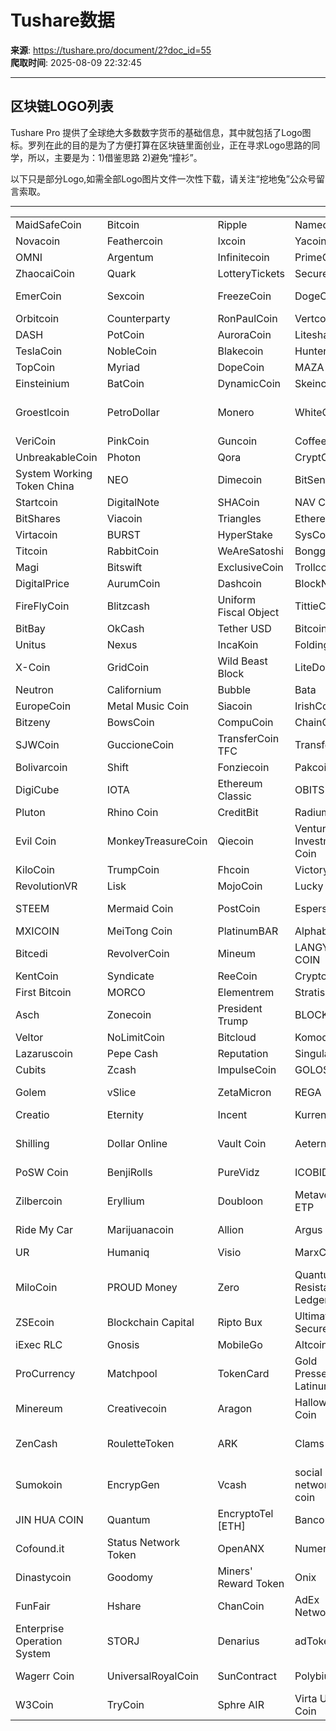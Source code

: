 # Tushare数据

**来源**: https://tushare.pro/document/2?doc_id=55  
**爬取时间**: 2025-08-09 22:32:45

---

## 区块链LOGO列表

Tushare Pro 提供了全球绝大多数数字货币的基础信息，其中就包括了Logo图标。罗列在此的目的是为了方便打算在区块链里面创业，正在寻求Logo思路的同学，所以，主要是为：1)借鉴思路 2)避免“撞衫”。

以下只是部分Logo,如需全部Logo图片文件一次性下载，请关注“挖地兔”公众号留言索取。

---

|  |  |  |  |  |  |  |
| --- | --- | --- | --- | --- | --- | --- |
| MaidSafeCoin | Bitcoin | Ripple | Namecoin | Litecoin | Bytecoin | Peercoin |
| Novacoin | Feathercoin | Ixcoin | Yacoin | WorldCoin | Digitalcoin | FlorinCoin |
| OMNI | Argentum | Infinitecoin | PrimeCoin | Diamond | Spots | ZetaCoin |
| ZhaocaiCoin | Quark | LotteryTickets | SecureCoin | TAGCoin | Nextcoin | MonaCoin |
| EmerCoin | Sexcoin | FreezeCoin | DogeCoin | Deutsche eMark | Nimiq | GrandCoin |
| Orbitcoin | Counterparty | RonPaulCoin | Vertcoin | DigiByte | 42-coin | YbCoin |
| DASH | PotCoin | AuroraCoin | Liteshare | ReddCoin | KlondikeCoin | MaxCoin |
| TeslaCoin | NobleCoin | Blakecoin | HunterCoin | BlackCoin | GameCredits | CacheCoin |
| TopCoin | Myriad | DopeCoin | MAZA | Riecoin | Pandacoin | Animecoin |
| Einsteinium | BatCoin | DynamicCoin | Skeincoin | RubyCoin | BelaCoin | Zeitcoin |
| Groestlcoin | PetroDollar | Monero | WhiteCoin | Tattoocoin (Limited Edition) | Slothcoin | Bitcoin Plus |
| VeriCoin | PinkCoin | Guncoin | CoffeeCoin | EnergyCoin | GoldCoin | TEKcoin |
| UnbreakableCoin | Photon | Qora | CryptCoin | SuperCoin | BoostCoin | Hyper |
| System Working Token China | NEO | Dimecoin | BitSend | Coin2.1 | Granite | Donationcoin |
| Startcoin | DigitalNote | SHACoin | NAV Coin | BitcoinDark | TrustPlus | StealthCoin |
| BitShares | Viacoin | Triangles | Ethereum | BitQuark | Stellar | CannabisCoin |
| Virtacoin | BURST | HyperStake | SysCoin | Storjcoin X | NeosCoin | Joincoin |
| Titcoin | RabbitCoin | WeAreSatoshi | Bongger | BunnyCoin | Opal | bitBTC |
| Magi | Bitswift | ExclusiveCoin | Trollcoin | DarkNetCoin | GlobalBoost-Y | Prime-XI |
| DigitalPrice | AurumCoin | Dashcoin | BlockNet | GanjaCoin | Verge | Rimbit |
| FireFlyCoin | Blitzcash | Uniform Fiscal Object | TittieCoin | Bytecent | Crown | GCN Coin |
| BitBay | OkCash | Tether USD | Bitcoin Fast | UNCoin | vTorrent | bitGold |
| Unitus | Nexus | IncaKoin | FoldingCoin | Machinecoin | Kobocoin | BitBean |
| X-Coin | GridCoin | Wild Beast Block | LiteDoge | Gambit | New Economy Movement | LeaCoin |
| Neutron | Californium | Bubble | Bata | BitCrystals | Bitz | Synergy |
| EuropeCoin | Metal Music Coin | Siacoin | IrishCoin | PoloCoin | CrevaCoin | freechain |
| Bitzeny | BowsCoin | CompuCoin | ChainCoin | FutCoin | Helleniccoin | AEON |
| SJWCoin | GuccioneCoin | TransferCoin TFC | TransferCoin | SydPak | Expanse | Factom |
| Bolivarcoin | Shift | Fonziecoin | Pakcoin | Influxcoin | Steps | Moneta |
| DigiCube | IOTA | Ethereum Classic | OBITS | Synereo | BitCoins.Games | ClubCoin |
| Pluton | Rhino Coin | CreditBit | Radium | Yocoin | PIVX | Francs |
| Evil Coin | MonkeyTreasureCoin | Qiecoin | Venture Investment Coin | Safe Exchange Coin | Metachain | Rubies |
| KiloCoin | TrumpCoin | Fhcoin | Victory Coin | C-Bit | LemonCoin | NevaCoin |
| RevolutionVR | Lisk | MojoCoin | Lucky Coin | EDRCoin | 2GIVE | LoMoCoin |
| STEEM | Mermaid Coin | PostCoin | Espers | One Coin One World | AquariusCoin | Elcoin |
| MXICOIN | MeiTong Coin | PlatinumBAR | Alphabit | WAVES | RussiaCoin | Newbium |
| Bitcedi | RevolverCoin | Mineum | LANGYA COIN | Litecred | LBRY Credits | Breakout |
| KentCoin | Syndicate | ReeCoin | Cryptojacks | LetItRide | Steem Dollars | 808Coin |
| First Bitcoin | MORCO | Elementrem | Stratis | Karbo | Ubiq | ArronCoin |
| Asch | Zonecoin | President Trump | BLOCKPAY | TechShares | Artex Coin | ZCoin |
| Veltor | NoLimitCoin | Bitcloud | Komodo | Sequence | Verium | Beatcoin |
| Lazaruscoin | Pepe Cash | Reputation | SingularDTV | Atomic Coin | Sakuracoin | SanChain |
| Cubits | Zcash | ImpulseCoin | GOLOS | BipCoin | Zclassic | WA Space |
| Golem | vSlice | ZetaMicron | REGA | Internet Of People | Veros | Rawcoin |
| Creatio | Eternity | Incent | Kurrent | Snovio | Nexium | T-coin |
| Shilling | Dollar Online | Vault Coin | Aeternity | Playground Credit | Global Blockchain Index | Ardor |
| PoSW Coin | BenjiRolls | PureVidz | ICOBID | Maker | Byteball Bytes | Starfishchain |
| Zilbercoin | Eryllium | Doubloon | Metaverse ETP | Waves Community Token | Golos Gold | Melon |
| Ride My Car | Marijuanacoin | Allion | Argus | Edgeless | Renos | DAO.Casino |
| UR | Humaniq | Visio | MarxCoin | NETKO | Qtum Blockchain | Pascal Lite |
| MiloCoin | PROUD Money | Zero | Quantum Resistant Ledger | Tokes Platform | Lunyr | MergeCoin |
| ZSEcoin | Blockchain Capital | Ripto Bux | Ultimate Secure Cash | inpay | RHFCoin | BlazerCoin |
| iExec RLC | Gnosis | MobileGo | Altcoin | DASHS | MACRON | TaaS |
| ProCurrency | Matchpool | TokenCard | Gold Pressed Latinum | Condensate | NZed | Cannation |
| Minereum | Creativecoin | Aragon | Halloween Coin | Etheroll | InsaneCoin | WINGS |
| ZenCash | RouletteToken | ARK | Clams | EquiTrader | Pascal Coin | Basic Attention Token |
| Sumokoin | EncrypGen | Vcash | social network coin | Monster Byte | STEX | eBoost |
| JIN HUA COIN | Quantum | EncryptoTel [ETH] | Bancor | GXChain | ZrCoin | GlobalToken |
| Cofound.it | Status Network Token | OpenANX | Numeraire | OIOCoin | Elastic | Octanox |
| Dinastycoin | Goodomy | Miners' Reward Token | Onix | Bitok | Bitradio | OmiseGO |
| FunFair | Hshare | ChanCoin | AdEx Network | DECENT | Turbo Coin | BnrtxCoin |
| Enterprise Operation System | STORJ | Denarius | adToken | Monaco | CryptoPing | Useless Ethereum Token |
| Wagerr Coin | UniversalRoyalCoin | SunContract | Polybius | Binance Coin | Cardano | Ethbits |
| W3Coin | TryCoin | Sphre AIR | Virta Unique Coin | Bitdeal | Populous | FinCoin |
